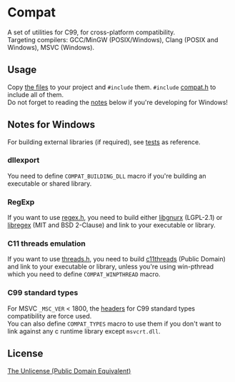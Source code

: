 # Compat
A set of utilities for C99, for cross-platform compatibility.  
Targeting compilers: GCC/MinGW (POSIX/Windows), Clang (POSIX and Windows), MSVC (Windows).

## Usage
Copy [the files](/compat) to your project and `#include` them. `#include` [compat.h](/compat/compat.h) to include all of them.  
Do not forget to reading the [notes](#notes-for-windows) below if you're developing for Windows!

## Notes for Windows
For building external libraries (if required), see [tests](/CMakeLists.txt) as reference.
### dllexport
You need to define `COMPAT_BUILDING_DLL` macro if you're building an executable or shared library.
### RegExp
If you want to use [regex.h](/compat/regex.h), you need to build 
either [libgnurx](/compat/windows/gnurx) (LGPL-2.1) or [libregex](/compat/windows/regex) (MIT and BSD 2-Clause)
and link to your executable or library.
### C11 threads emulation
If you want to use [threads.h](/compat/threads.h), you need to build [c11threads](/compat/windows/threads) (Public Domain) and link to your executable or library, 
unless you're using win-pthread which you need to define `COMPAT_WINPTHREAD` macro.
### C99 standard types
For MSVC `_MSC_VER` < 1800, the [headers](/compat/windows) for C99 standard types compatibility are force used.  
You can also define `COMPAT_TYPES` macro to use them if you don't want to link against any c runtime library except `msvcrt.dll`.

## License
[The Unlicense (Public Domain Equivalent)](/LICENSE)

